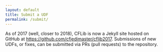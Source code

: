 ```yaml
---
layout: default
title: Submit a UDF
permalink: /submit/
---
```


As of 2017 (well, closer to 2018), CFLib is now a Jekyll site hosted on GitHub at
<a href="https://github.com/cfjedimaster/cflib2017">https://github.com/cfjedimaster/cflib2017</a>. Submissions of new UDFs, or fixes, can be submitted via PRs (pull requests) to the repository.